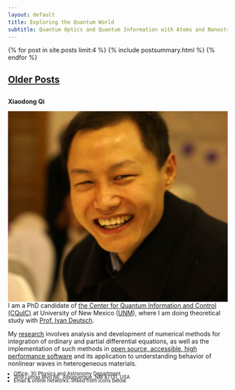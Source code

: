 ```yaml
---
layout: default
title: Exploring the Quantum World
subtitle: Quantum Optics and Quantum Information with Atoms and Nanostructures
---
```


<div class="span12">

<span>
<div class="span7">
{% for post in site.posts limit:4 %}
{% include postsummary.html %}
{% endfor %}
<h2><a href="archives.html">Older Posts</a><h2>
</div>
</span>


<div class="span4">

<b>Xiaodong Qi</b></br>

<div class="team-member">
<img class="img-responsive img-circle" alt="" src="assets/img/qi2016.jpg" align="right"></img>
</div>

I am a PhD candidate of
<a href="http://cquic.org">the Center for Quantum Information and Control (CQuIC)</a> at University of New Mexico (<a href="http://www.unm.edu">UNM</a>), where
I am doing theoretical study with <a href="http://info.phys.unm.edu/~ideutsch">Prof. Ivan Deutsch</a>.

My <a href="/research.html">research</a> involves
analysis and development of numerical methods for integration of ordinary
and partial differential equations, as well as the implementation of such methods
in <a href="code.html">open source, accessible, high performance software</a>
and its application to understanding behavior of nonlinear waves in heterogeneous materials.

<ul class="unstyled" style="font-size:.8em;line-height=.8em">
<li style="margin:-6px"> Office: 30 Physics and Astronomy Department
<li style="margin:-6px">         1919 Lomas Blvd NE, Albuquerque, NM 87131, USA
<li style="margin:-6px"> Email &amp; online networks: linked from icons below. </li>
</ul>

<!--<span>
  {% include sidebar_footer.html %}
</span> -->
</div>

</div>
